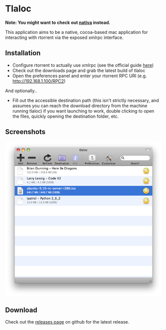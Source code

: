 # Tlaloc

**Note: You might want to check out [nativa](http://www.aramzamzam.net/nativa/) instead.**

This application aims to be a native, cocoa-based mac application for
interacting with rtorrent via the exposed xmlrpc interface.

## Installation

- Configure rtorrent to actually use xmlrpc (see the official guide [here][1])
- Check out the downloads page and grab the latest build of tlaloc
- Open the preferences panel and enter your rtorrent RPC URI (e.g. http://192.168.1.100/RPC2)

And optionally..

- Fill out the accessible destination path (this isn't strictly necessary, and
assumes you can reach the download directory from the machine running tlaloc)
if you want launching to work, double clicking to open the files, quickly
opening the destination folder, etc.

[1]: http://libtorrent.rakshasa.no/wiki/RTorrentXMLRPCGuide "here"

## Screenshots

![main window!](https://github.com/gaving/tlaloc/raw/master/site/1.png)

## Download

Check out the [releases page](http://github.com/gaving/tlaloc/downloads) on
github for the latest release.
